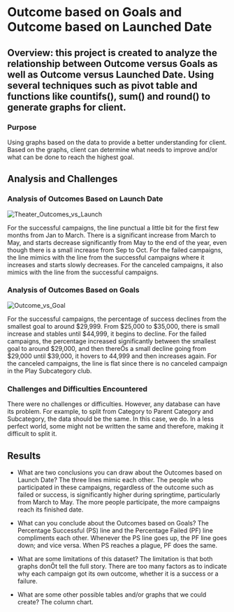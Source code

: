 # Outcome based on Goals and Outcome based on Launched Date

## Overview: this project is created to analyze the relationship between Outcome versus Goals as well as Outcome versus Launched Date. Using several techniques such as pivot table and functions like countifs(), sum() and round() to generate graphs for client.

### Purpose
Using graphs based on the data to provide a better understanding for client. Based on the graphs, client can determine what needs to improve and/or what can be done to reach the highest goal.

## Analysis and Challenges

### Analysis of Outcomes Based on Launch Date

![Theater_Outcomes_vs_Launch](https://user-images.githubusercontent.com/102835776/163244043-d7d50695-223a-40fa-ad0b-98c4b060c323.png)
 
For the successful campaigns, the line punctual a little bit for the first few months from Jan to March. There is a significant increase from March to May, and starts decrease significantly from May to the end of the year, even though there is a small increase from Sep to Oct. 
For the failed campaigns, the line mimics with the line from the successful campaigns where it increases and starts slowly decreases. 
For the canceled campaigns, it also mimics with the line from the successful campaigns.

### Analysis of Outcomes Based on Goals

![Outcome_vs_Goal](https://user-images.githubusercontent.com/102835776/163243998-029a6c1b-26db-4bf6-8fd4-ad06f6a2e6ab.png)

For the successful campaigns, the percentage of success declines from the smallest goal to around $29,999. From $25,000 to $35,000, there is small increase and stables until $44,999, it begins to decline. 
For the failed campaigns, the percentage increased significantly between the smallest goal to around $29,000, and then thereÕs a small decline going from $29,000 until $39,000, it hovers to 44,999 and then increases again.
For the canceled campaigns, the line is flat since there is no canceled campaign in the Play Subcategory club.

### Challenges and Difficulties Encountered
There were no challenges or difficulties. However, any database can have its problem. For example, to split from Category to Parent Category and Subcategory, the data should be the same. In this case, we do. In a less perfect world, some might not be written the same and therefore, making it difficult to split it.    

## Results

- What are two conclusions you can draw about the Outcomes based on Launch Date?
The three lines mimic each other.
The people who participated in these campaigns, regardless of the outcome such as failed or success, is significantly higher during springtime, particularly from March to May. The more people participate, the more campaigns reach its finished date. 

- What can you conclude about the Outcomes based on Goals?
The Percentage Successful (PS) line and the Percentage Failed (PF) line compliments each other. Whenever the PS line goes up, the PF line goes down; and vice versa. When PS reaches a plague, PF does the same. 

- What are some limitations of this dataset? The limitation is that both graphs donÕt tell the full story. There are too many factors as to indicate why each campaign got its own outcome, whether it is a success or a failure. 

- What are some other possible tables and/or graphs that we could create?
The column chart.
